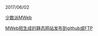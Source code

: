 2017/06/02

[少数派MWeb](https://sspai.com/post/33855)

[MWeb把生成的静态网站发布到github或FTP](http://zh.mweb.im/sync-webistes-to-github-or-ftp-zh.html)
